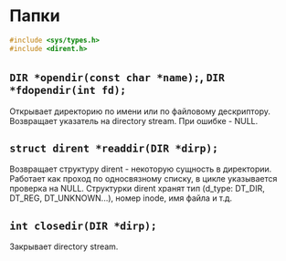 # Папки

```c
#include <sys/types.h>
#include <dirent.h>
```

## `DIR *opendir(const char *name);`, `DIR *fdopendir(int fd);`

Открывает директорию по имени или по файловому дескриптору. Возвращает указатель на directory stream. При ошибке - NULL.

## `struct dirent *readdir(DIR *dirp);`

Возвращает структуру dirent - некоторую сущность в директории. Работает как проход по односвязному списку, в цикле указывается проверка на NULL. Структурки dirent хранят тип (d_type: DT_DIR, DT_REG, DT_UNKNOWN...), номер inode, имя файла и т.д.

## `int closedir(DIR *dirp);`

Закрывает directory stream.
